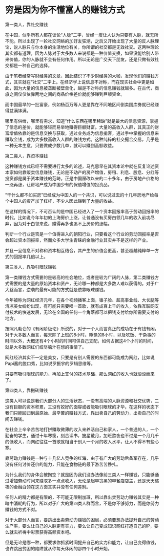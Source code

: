 # 穷是因为你不懂富人的赚钱方式

第一类人，靠社交赚钱 

在中国，似乎所有人都在谈论“人脉”二字，曾经一度让人认为只要有人脉，就无所不能。所以出现了一轮社交网络的加好友狂潮，之后又开始出现了大量的反人脉理论，说人脉只与你本身的生活地位有关，你所谓的社交都是无效社交。这两种理论其实都有道理，因为人脉对于大多数人来说都是一种价值交换，如果没能给别人带来价值，你的人脉就不会有任何作用。所以无论是广交天下朋友，还是只做有效社交都是一种自己的选择。 

由于笔者经常写财经类的文章，因此结识了不少财经类的大咖，发现他们的赚钱方式，其实就在“社交”二字上。在经济学上说信息不对称，而在现实社会中更是如此，因为大量的信息被垄断被壁垒化，越是不对称的信息赚钱就越多。在古代，商旅之间仅仅依靠两地之间的商品价格差价就能够赚到巨额资金。 

而中国最早的一批富豪，例如杨百万等人更是靠在不同地区间倒卖国库券就已经赚得盆满钵满。 

哪里有供给，哪里有需求，知道“什么东西在哪里稀缺”就是最大的信息资源，掌握了信息的差价，就能够轻而易举地赚得巨额财富。大量的高收入人群，其真正的财富增值依靠的是信息交换与获取，通过业务成为信息掮客，通过手中掌握的信息来赚取金钱，成为大多数高收入人群的赚钱方式。这种纯粹的社交撮合交易，几乎是一种无本生意，只要做成少数几单，就可以赚到高额收益。 

第二类人，靠资本赚钱 

这种赚钱方式已经不需要进行太多的论述，马克思早在其资本论中就在反复论述资本家如何靠贩卖信息赚钱，无论是不动产的房产增值，房租、利息、股息、分红等投资都是属于资本赚钱的范畴。正是中国房改以来的二十多年，由于房地产价格的一涨再涨，让房地产成为中国少有的保值增值的投资品。 

“干什么都不如买房”已经成为中国人的一个共识，可以说过去的十几年房地产给每个中国人的资产加了杠杆，不少人因此赚到了大量的收益。 

在这样的情况下，不可否认的是中国已经进入了一个资本回报率高于劳动回报率的时代，比如说今年年初的上海房价上涨，让普通没有买房白领几年的收入前功尽弃，因为对于白领来说，赚得再多也追不上房价的涨幅。 

判断一个行业是否是一个值得进入的朝阳行业，只要看这个行业的劳动回报率是否会超过资本回报率，然而众多大学生青睐的金融行业其实并不是这样的产业。 

并且一旦信息不对称和资本相互结合，其产生的价值会更高，甚至超越纯粹单一方式的回报率几倍以上。 

第三类人，靠吸引眼球赚钱 

第一类赚钱方式需要的是较高的社会地位，或者是较为广阔的人脉，第二类赚钱方式需要的是大量的原始资本和资产，无论哪一种都是大多数人难以获得的。对于广大丝而言，逆袭的最有可能的方式就是依靠眼球赚钱。 

今年被称为网红经济元年，在各个视频播客上面，锥子脸、超高事业线、大长腿等清凉美女纷纷出现，有可能只需要唱一首歌，就有成百上千的收入，依靠互联网支付技术的快速发展，无论在全国的任何一个角落都可以把钱支付给你所需要支付的地方。 

按照凡勃仑的《有闲阶级论》所说的，对于一个人而言真正的成功在于有钱有闲，对于大多数人而言，每天除了上班的8小时，睡觉的8小时，以及吃饭、干杂事的时间以外，大概还有4个小时的时间可供自己支配，如何占据这4个小时的时间，就是大多数网红们绞尽脑汁在想的事情了。 

网红经济其实不一定是美女，只要是有别人需要的东西都可能成为网红，比如说Papi酱的脱口秀，比如说罗振宇的罗辑思维等。 

只要有吸引眼球的能力，再加上支付的技术基础，那么网红的收入也就滚滚而来了。 

第四类人，靠搬砖赚钱 

这类人可以说是我们大部分人的生活状态，一没有高端的人脉资源和社交优势，二没有巨额的资本积累，三没有姣好的面容或者能吸引眼球的才华，在这样的状态下我们只能回归到最原始、最辛苦的赚钱方式，靠出卖自己的劳动力，出卖自己的时间去赚钱。 

在社会上辛辛苦苦地打拼赚取微薄的收入来养活自己和家人，一个普通的人，一个勤奋的学生，通过十年寒窗，刻苦读书，披星戴月，加班熬夜也不过是一个月几千的低收入，而网红往往一首歌就相当于别人一个月的收入水平，让人不得不有些心寒。 

靠劳动力赚钱是一种与十几亿人竞争的红海，由于有广大的劳动后备军存在，几乎没有任何讨价还价的能力，只能在食物链的最下游苦苦挣扎。 

为什么我们的身体会被掏空？就是因为我们没办法像前三类人一样赚钱，只能够通过增加劳动时间来赚取多一点点收入，无论是起早贪黑的早餐店店主，还是天天熬夜的金融白领在这方面其实并没有任何差别。 

任何人的精力都是有限的，不可能无限制加班，所以靠出卖劳动力赚钱其实是一种暗中消耗的行为，所以对于广大的第四类人群而言，不是你不够努力，而是你努力赚钱的方式不对。 

对于大部分人而言，要跳出出卖劳动力赚钱的困局，必须要想办法提升自己的劳动生产率，要么让自己的人脉更有实力，要么让自己变成知识网红打造自己的IP，要么就去祈祷中彩票获得高额资本吧。 

但是无论是哪一种，都要求你抓紧时间提升自己的实力和能力，让自己变得值钱，也许跳出贫困的陷阱就从你每天休闲的那四个小时开始。